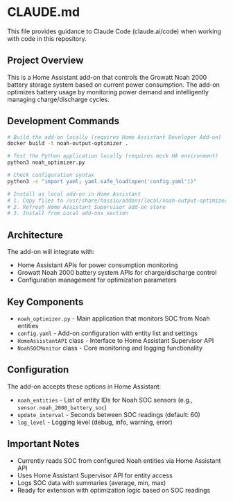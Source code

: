 # CLAUDE.md

This file provides guidance to Claude Code (claude.ai/code) when working with code in this repository.

## Project Overview

This is a Home Assistant add-on that controls the Growatt Noah 2000 battery storage system based on current power consumption. The add-on optimizes battery usage by monitoring power demand and intelligently managing charge/discharge cycles.

## Development Commands

```bash
# Build the add-on locally (requires Home Assistant Developer Add-on)
docker build -t noah-output-optimizer .

# Test the Python application locally (requires mock HA environment)
python3 noah_optimizer.py

# Check configuration syntax
python3 -c "import yaml; yaml.safe_load(open('config.yaml'))"

# Install as local add-on in Home Assistant
# 1. Copy files to /usr/share/hassio/addons/local/noah-output-optimizer/
# 2. Refresh Home Assistant Supervisor add-on store
# 3. Install from Local add-ons section
```

## Architecture

The add-on will integrate with:
- Home Assistant APIs for power consumption monitoring
- Growatt Noah 2000 battery system APIs for charge/discharge control
- Configuration management for optimization parameters

## Key Components

- `noah_optimizer.py` - Main application that monitors SOC from Noah entities
- `config.yaml` - Add-on configuration with entity list and settings
- `HomeAssistantAPI` class - Interface to Home Assistant Supervisor API
- `NoahSOCMonitor` class - Core monitoring and logging functionality

## Configuration

The add-on accepts these options in Home Assistant:
- `noah_entities` - List of entity IDs for Noah SOC sensors (e.g., `sensor.noah_2000_battery_soc`)
- `update_interval` - Seconds between SOC readings (default: 60)
- `log_level` - Logging level (debug, info, warning, error)

## Important Notes

- Currently reads SOC from configured Noah entities via Home Assistant API
- Uses Home Assistant Supervisor API for entity access
- Logs SOC data with summaries (average, min, max)
- Ready for extension with optimization logic based on SOC readings